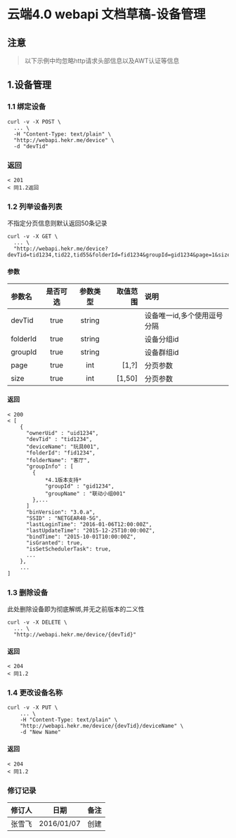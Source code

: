 # 云端4.0 webapi 文档草稿-设备管理
## 注意
> 以下示例中均忽略http请求头部信息以及AWT认证等信息


## 1.设备管理
### 1.1 绑定设备
```
curl -v -X POST \
  ... \
  -H "Content-Type: text/plain" \
  "http://webapi.hekr.me/device" \
  -d "devTid"
```
### 返回
```
< 201
< 同1.2返回
```

### 1.2 列举设备列表
不指定分页信息则默认返回50条记录
```
curl -v -X GET \
  ... \
  "http://webapi.hekr.me/device?devTid=tid1234,tid22,tid55&folderId=fid1234&groupId=gid1234&page=1&size=10"
```
#### 参数
| 参数名  | 是否可选 | 参数类型 | 取值范围 | 说明                         |
|:--------|:--------:|:--------:|---------:|:-----------------------------|
| devTid  |  true    |  string  |          | 设备唯一id,多个使用逗号分隔    |
| folderId|  true    |  string  |          | 设备分组id                   |
| groupId |  true    |  string  |          | 设备群组id                   |
| page    |  true    |  int     |  [1,?]   | 分页参数                     |
| size    |  true    |  int     |  [1,50] | 分页参数                     |
#### 返回
```
< 200
< [
    {
      "ownerUid" : "uid1234",
      "devTid" : "tid1234",
      "deviceName": "玩具001",
      "folderId": "fid1234",
      "folderName": "客厅",
      "groupInfo" : [
        {
            *4.1版本支持*
            "groupId" : "gid1234",
            "groupName" : "联动小组001"
        },...
      ]
      "binVersion": "3.0.a",
      "SSID" : "NETGEAR48-5G",
      "lastLoginTime": "2016-01-06T12:00:00Z",
      "lastUpdateTime": "2015-12-25T10:00:00Z",
      "bindTime": "2015-10-01T10:00:00Z",
      "isGranted": true,
      "isSetSchedulerTask": true,
      ...
    },
    ...
]
```

### 1.3 删除设备
此处删除设备即为彻底解绑,并无之前版本的二义性
```
curl -v -X DELETE \
  ... \
  "http://webapi.hekr.me/device/{devTid}"
```
#### 返回
```
< 204
< 同1.2
```

### 1.4 更改设备名称
```
curl -v -X PUT \
    ... \
    -H "Content-Type: text/plain" \
    "http://webapi.hekr.me/device/{devTid}/deviceName" \
    -d "New Name"
```
#### 返回
```
< 204
< 同1.2
```

### 修订记录
| 修订人 |    日期    | 备注 |
|:-------|:----------:|:----:|
| 张雪飞 | 2016/01/07 | 创建 |